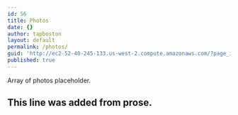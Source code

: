 ```yaml
---
id: 56
title: Photos
date: {}
author: tapboston
layout: default
permalink: /photos/
guid: 'http://ec2-52-40-245-133.us-west-2.compute.amazonaws.com/?page_id=56'
published: true
---
```


Array of photos placeholder.

## This line was added from prose.
